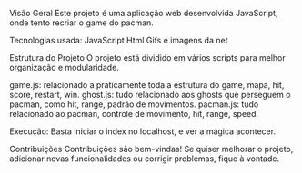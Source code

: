 Visão Geral
Este projeto é uma aplicação web desenvolvida JavaScript, onde tento recriar o game do pacman.

Tecnologias usada:
JavaScript
Html
Gifs e imagens da net

Estrutura do Projeto
O projeto está dividido em vários scripts para melhor organização e modularidade.


game.js: relacionado a praticamente toda a estrutura do game, mapa, hit, score, restart, win.
ghost.js: tudo relacionado aos ghosts que perseguem o pacman, como hit, range, padrão de movimentos.
pacman.js: tudo relacionado ao pacman, controle de movimento, hit, range, speed.


Execução:
Basta iniciar o index no localhost, e ver a mágica acontecer.

Contribuições
Contribuições são bem-vindas! Se quiser melhorar o projeto, adicionar novas funcionalidades ou corrigir problemas, fique à vontade.


